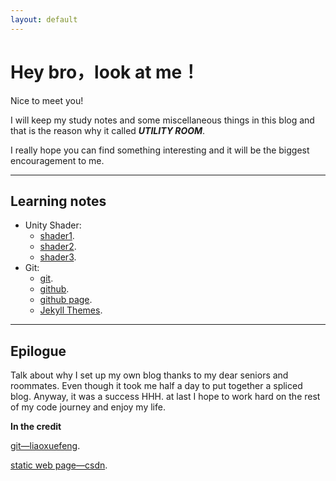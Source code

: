```yaml
---
layout: default
---
```




# Hey bro，look at me！

Nice to meet you!

I will keep my study notes and some miscellaneous things in this blog and that is the reason why it called ***UTILITY ROOM***.

I really hope you can find something interesting and it will be the biggest encouragement to me.

------



## Learning notes

- Unity Shader:
  - [shader1](./another-page.html).
  - [shader2](./another-page.html).
  - [shader3](./another-page.html).
- Git:
  - [git](./github.html).
  - [github](./github.html).
  - [github page](./github.html).
  - [Jekyll Themes](http://jekyllthemes.org/page2/).



------

## Epilogue

Talk about why I set up my own blog thanks to my dear seniors and roommates. Even though it took me half a day to put together a spliced blog. Anyway, it was a success HHH. at last I hope to work hard on the rest of my code journey and enjoy my life.

**In the credit**

[git—liaoxuefeng](https://www.liaoxuefeng.com/wiki/896043488029600).

[static web page—csdn](https://blog.csdn.net/q764424567/category_9679548.html).







